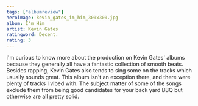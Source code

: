 ```yaml
---
tags: ["albumreview"]
heroimage: kevin_gates_im_him_300x300.jpg
album: I'm Him
artist: Kevin Gates
ratingword: Decent.
rating: 3
---
```


I'm curious to know more about the production on Kevin Gates' albums because
they generally all have a fantastic collection of smooth beats. Besides rapping,
Kevin Gates also tends to sing some on the tracks which usually sounds great.
This album isn't an exception there, and there were plenty of tracks I vibed
with. The subject matter of some of the songs exclude them from being good
candidates for your back yard BBQ but otherwise are all pretty solid.

